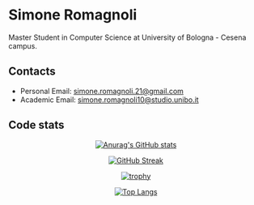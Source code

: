 # Simone Romagnoli

Master Student in Computer Science at University of Bologna - Cesena campus.

## Contacts

 - Personal Email: simone.romagnoli.21@gmail.com
 - Academic Email: simone.romagnoli10@studio.unibo.it

## Code stats

<div align="center">
  
 [![Anurag's GitHub stats](https://github-readme-stats.vercel.app/api?username=SimoneRomagnoli)](https://github.com/anuraghazra/github-readme-stats)
 
 [![GitHub Streak](http://github-readme-streak-stats.herokuapp.com?user=SimoneRomagnoli&date_format=j%20M%5B%20Y%5D)](https://git.io/streak-stats)
 
 [![trophy](https://github-profile-trophy.vercel.app/?username=SimoneRomagnoli&row=2&column=4&margin-w=15&margin-h=15)](https://github.com/ryo-ma/github-profile-trophy)
  
 [![Top Langs](https://github-readme-stats.vercel.app/api/top-langs/?username=SimoneRomagnoli&langs_count=8&layout=compact&hide=html,css,scss,jupyter%20notebook)](https://github.com/anuraghazra/github-readme-stats)
  
</div>
